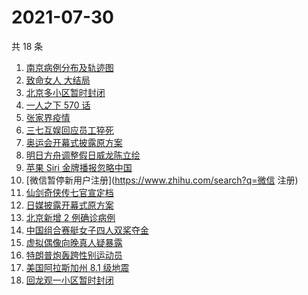 # 2021-07-30

共 18 条

<!-- BEGIN -->
<!-- 最后更新时间 Fri Jul 30 2021 13:05:01 GMT+0800 (China Standard Time) -->

1. [南京病例分布及轨迹图](https://www.zhihu.com/search?q=南京疫情)
1. [致命女人 大结局](https://www.zhihu.com/search?q=致命女人)
1. [北京多小区暂时封闭](https://www.zhihu.com/search?q=北京疫情)
1. [一人之下 570 话](https://www.zhihu.com/search?q=一人之下)
1. [张家界疫情](https://www.zhihu.com/search?q=张家界)
1. [三七互娱回应员工猝死](https://www.zhihu.com/search?q=三七互娱)
1. [奥运会开幕式披露原方案](https://www.zhihu.com/search?q=任天堂)
1. [明日方舟调整假日威龙陈立绘](https://www.zhihu.com/search?q=明日方舟)
1. [苹果 Siri 金牌播报忽略中国](https://www.zhihu.com/search?q=Siri)
1. [微信暂停新用户注册](https://www.zhihu.com/search?q=微信 注册)
1. [仙剑奇侠传七官宣定档](https://www.zhihu.com/search?q=仙剑奇侠传七)
1. [日媒披露开幕式原方案](https://www.zhihu.com/search?q=奥运会开幕式)
1. [北京新增 2 例确诊病例](https://www.zhihu.com/search?q=北京疫情)
1. [中国组合赛艇女子四人双桨夺金](https://www.zhihu.com/search?q=赛艇)
1. [虚拟偶像向晚真人疑暴露](https://www.zhihu.com/search?q=A-Soul)
1. [特朗普炮轰跨性别运动员](https://www.zhihu.com/search?q=跨性别运动员)
1. [美国阿拉斯加州 8.1 级地震](https://www.zhihu.com/search?q=美国地震)
1. [回龙观一小区暂时封闭](https://www.zhihu.com/search?q=北京疫情)

<!-- END -->
